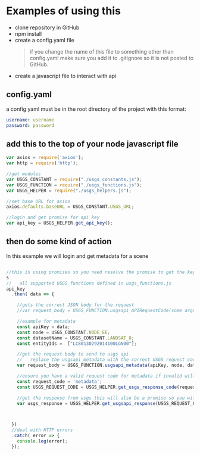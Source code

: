 # Examples of using this
* clone repository in GitHub
* npm install
* create a config.yaml file
  >if you change the name of this file to something other than config.yaml make sure you add it to .gitignore so it is not posted to GitHub.
* create a javascript file to interact with api



## config.yaml
a config yaml must be in the root directory of the project with this format:
```YAML
username: username
password: password
```

## add this to the top of your node javascript file
```javascript
var axios = require('axios');
var http = require('http');

//get modules
var USGS_CONSTANT = require("./usgs_constants.js");
var USGS_FUNCTION = require("./usgs_functions.js");
var USGS_HELPER = require("./usgs_helpers.js");

//set base URL for axios
axios.defaults.baseURL = USGS_CONSTANT.USGS_URL;

//login and get promise for api key
var api_key = USGS_HELPER.get_api_key();
```


## then do some kind of action
In this example we will login and get metadata for a scene
```javascript

//this is using promises so you need resolve the promise to get the key which is in the "data" object in this example.
s
//   all supported USGS functions defined in usgs_functions.js
api_key
  .then( data => {

    //gets the correct JSON body for the request
    //var request_body = USGS_FUNCTION.usgsapi_APIRequestCode(some arguments);

    //example for metadata
    const apiKey = data;
    const node = USGS_CONSTANT.NODE_EE;
    const datasetName = USGS_CONSTANT.LANDSAT_8;
    const entityIds =  ["LC80130292014100LGN00"];

    //get the request body to send to usgs api
    //   replace the usgsapi_metadata with the correct USGS request codes  in format usgsapi_requestcode all availabe are in the USGS_FUNCTIONs.js module check the api for required arguments
    var request_body = USGS_FUNCTION.usgsapi_metadata(apiKey, node, datasetName, entityIds);

    //ensure you have a valid request code for metadata if invalid will error out
    const request_code = 'metadata';
    const USGS_REQUEST_CODE = USGS_HELPER.get_usgs_response_code(request_code);

    //get the response from usgs this will also be a promise so you will have to deal with a promise to get data but the function will create an error when the response data has an error code from the USGS api.
    var usgs_response = USGS_HELPER.get_usgsapi_response(USGS_REQUEST_CODE, request_body);



  })
  //deal with HTTP errors
  .catch( error => {
    console.log(error);
  });
```
